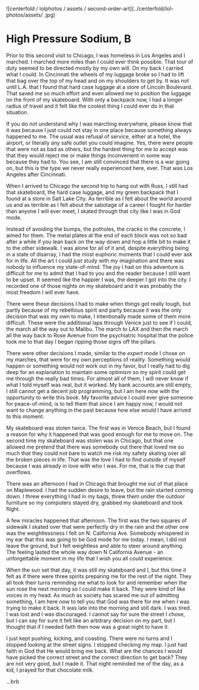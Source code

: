 ![centerfold / lolphotos / assets / second-order-art](../centerfold/lol-photos/assets/ .jpg)

# High Pressure Sodium, B

Prior to this second visit to Chicago, I was homeless in Los Angeles and I marched. I marched more miles than I could ever think possible. That tour of duty seemed to be directed mostly by my own will. On my back I carried what I could. In Cincinnati the wheels of my luggage broke so I had to lift that bag over the top of my head and on my shoulders to get by. It was not until L.A. that I found that hard case luggage at a store of Lincoln Boulevard. That saved me so much effort and even allowed me to position the luggage on the front of my skateboard. With only a backpack now, I had a longer radius of travel and it felt like the coolest thing I could ever do in that situation.

If you do not understand why I was marching everywhere, please know that it was because I just could not stay in one place because something always happened to me. The usual was refusal of service, either at a hotel, the airport, or literally any safe outlet you could imagine. Yes, there were people that were not as bad as others, but the hardest thing for me to accept was that they would reject me or make things inconvenient in some way because they had to. You see, I am still convinced that there is a war going on, but this is the type we never really experienced here, ever. That was Los Angeles after Cincinnati.

When I arrived to Chicago the second trip to hang out with Russ, I still had that skateboard, the hard case luggage, and my green backpack that I found at a store in Salt Lake City. As terrible as I felt about the world around us and as terrible as I felt about the sabotage of a career I fought for harder than anyone I will ever meet, I skated through that city like I was in God mode.

Instead of avoiding the bumps, the potholes, the cracks in the concrete, I aimed for them. The metal plates at the end of each block was not so bad after a while if you lean back on the way down and hop a little bit to make it to the other sidewalk. I was alone for all of it and, despite everything being in a state of disarray, I had the most euphoric moments that I could ever ask for in life. All the art I could just study with my imagination and there was nobody to influence my state-of-mind. The joy I had on this adventure is difficult for me to admit that I had to you and the reader because I still want to be upset. It seemed like the happier I was, the deeper I got into the city. I recorded one of those nights on my skateboard and it was probably the most freedom I will ever have.

There were these decisions I had to make when things got really tough, but partly because of my rebellious spirit and party because it was the only decision that was my own to make, I intentionally made some of them more difficult. These were the additional laps through Venice just to see if I could, the march all the way out to Malibu. The march to LAX and then the march all the way back to Rose Avenue from the psychiatric hospital that the police took me to that day I began ripping those signs off the pillars.

There were other decisions I made, similar to the _expert mode_ I chose on my marches, that were for my own perceptions of reality. Something would happen or something would not work out in my favor, but I really had to dig deep for an explanation to maintain some optimism so my spirit could get me through the really bad times. For almost all of them, I will never know if what I told myself was real, but it worked. My bank accounts are still empty, I still cannot get a decent job programming, but I am here now with the opportunity to write this book. My favorite advice I could ever give someone for peace-of-mind, is to tell them that since I am happy now, I would not want to change anything in the past because how else would I have arrived to this moment.

My skateboard was stolen twice. The first was in Venice Beach, but I found a reason for why it happened that was good enough for me to move on. The second time my skateboard was stolen was in Chicago, but that one allowed me pretend that there was somebody out there that loved me so much that they could not bare to watch me risk my safety skating over all the broken pieces in life. That was the love I had to find outside of myself because I was already in love with who I was. For me, that is the cup that overflows.

There was an afternoon I had in Chicago that brought me out of that place on Maplewood. I had the sudden desire to leave, but the rain started coming down. I threw everything I had in my bags, threw them under the outdoor furniture so my computers stayed dry, grabbed my skateboard and took flight.

A few miracles happened that afternoon. The first was the two squares of sidewalk I skated over that were perfectly dry in the rain and the other one was the weightlessness I felt on N. California Ave. Somebody whispered in my ear that this was going to be God mode for me today. I mean, I did not leave the ground, but I felt weightless and able to steer around anything. The feeling lasted the whole way down N California Avenue - an unforgettable moment in my life that I wish you all could experience.

When the sun set that day, it was still my skateboard and I, but this time it felt as if there were three spirits preparing me for the rest of the night. They all took their turns reminding me what to look for and remember when the sun rose the next morning so I could make it back. They were kind of like voices in my head. As much as society has scared me out of admitting something, I am here now to tell you that God was there for me when I was trying to make it back. It was late into the morning and still dark. I was tired. I was lost and I was discouraged. I cannot say for sure the street I chose, but I can say for sure it felt like an arbitrary decision on my part, but I thought that if I needed faith then now was a great night to have it.

I just kept pushing, kicking, and coasting. There were no turns and I stopped looking at the street signs. I stopped checking my map. I just had faith in God that He would bring me back. What are the chances I would have picked the correct street and the correct direction to get back? They are not very good, but I made it. That night reminded me of the day, as a kid, I prayed for that chocolate milk.

...brb
